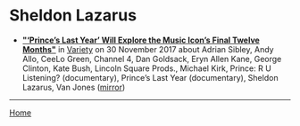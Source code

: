 # Sheldon Lazarus

 - [**"‘Prince’s Last Year’ Will Explore the Music Icon’s Final Twelve Months"**](https://variety.com/2017/tv/news/princes-last-year-documentary-1202626889/) in [Variety](https://variety.com/) on 30 November 2017 about Adrian Sibley, Andy Allo, CeeLo Green, Channel 4, Dan Goldsack, Eryn Allen Kane, George Clinton, Kate Bush, Lincoln Square Prods., Michael Kirk, Prince: R U Listening? (documentary), Prince’s Last Year (documentary), Sheldon Lazarus, Van Jones ([mirror](https://web.archive.org/web/*/https://variety.com/2017/tv/news/princes-last-year-documentary-1202626889/))

----

[Home](../)
